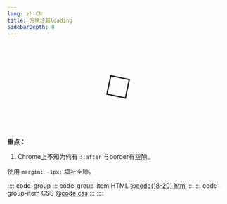 ```yaml
---
lang: zh-CN
title: 方块沙漏loading
sidebarDepth: 0
---
```


<div class="loader-container">
  <div class="loader"></div>
</div>

<style>
@keyframes square-sandglass {
  0% {
    transform: translate(-50%, -50%) rotate(0deg);
  }
  25% {
    transform: translate(-50%, -50%) rotate(180deg);
  }
  50% {
    transform: translate(-50%, -50%) rotate(180deg);
  }
  75% {
    transform: translate(-50%, -50%) rotate(360deg);
  }
  100% {
    transform: translate(-50%, -50%) rotate(360deg);
  }
}
@keyframes square-sandglass-bg {
  0% {
    height: 0;
  }
  25% {
    height: 0;
  }
  50% {
    height: 42px;
  }
  75% {
    height: 42px;
  }
  100% {
    height: 0;
  }
}
</style>

<style scoped>
.loader-container {
  position: relative;
  height: 200px;
}
.loader {
  position: absolute;
  top: 50%;
  left: 50%;
  transform: translate(-50%, -50%);
  width: 40px;
  height: 40px;
  border: 3px solid #262626;
  animation: square-sandglass 2s linear infinite;
}
.loader::before {
  content: '';
  position: absolute;
  top: 0;
  left: 0;
  margin: -1px;
  height: 42px;
  width: 42px;
  background-color: #262626;
  animation: square-sandglass-bg 2s linear infinite;
}
html.dark .loader {
  border: 3px solid #fff;
}
html.dark .loader::before {
  background-color: #fff;
}
</style>


**重点：**

1. Chrome上不知为何有 `::after` 与border有空隙。

使用 `margin: -1px;` 填补空隙。


:::: code-group
::: code-group-item HTML
@[code{18-20} html](./index.html)
:::
::: code-group-item CSS
@[code css](./style.css)
:::
::::


